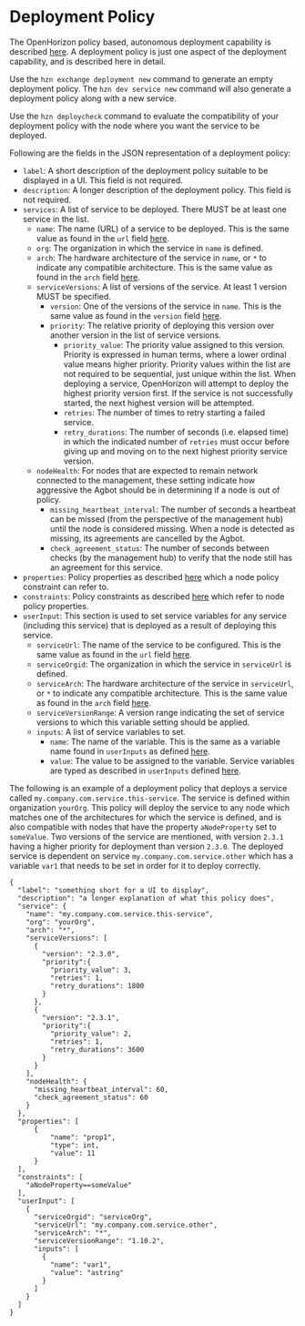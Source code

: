 # Deployment Policy

The OpenHorizon policy based, autonomous deployment capability is described [here](./policy.md).
A deployment policy is just one aspect of the deployment capability, and is described here in detail.

Use the `hzn exchange deployment new` command to generate an empty deployment policy.
The `hzn dev service new` command will also generate a deployment policy along with a new service.

Use the `hzn deploycheck` command to evaluate the compatibility of your deployment policy with the node where you want the service to be deployed.

Following are the fields in the JSON representation of a deployment policy:
- `label`: A short description of the deployment policy suitable to be displayed in a UI. This field is not required.
- `description`: A longer description of the deployment policy. This field is not required.
- `services`: A list of service to be deployed. There MUST be at least one service in the list.
  - `name`: The name (URL) of a service to be deployed. This is the same value as found in the `url` field [here](./service_def.md).
  - `org`: The organization in which the service in `name` is defined.
  - `arch`: The hardware architecture of the service in `name`, or `*` to indicate any compatible architecture. This is the same value as found in the `arch` field [here](./service_def.md).
  - `serviceVersions`: A list of versions of the service. At least 1 version MUST be specified.
    - `version`: One of the versions of the service in `name`. This is the same value as found in the `version` field [here](./service_def.md).
    - `priority`: The relative priority of deploying this version over another version in the list of service versions.
      - `priority_value`: The priority value assigned to this version. Priority is expressed in human terms, where a lower ordinal value means higher priority. Priority values within the list are not required to be sequential, just unique within the list. When deploying a service, OpenHorizon will attempt to deploy the highest priority version first. If the service is not successfully started, the next highest version will be attempted.
      - `retries`: The number of times to retry starting a failed service.
      - `retry_durations`: The number of seconds (i.e. elapsed time) in which the indicated number of `retries` must occur before giving up and moving on to the next highest priority service version.
  - `nodeHealth`: For nodes that are expected to remain network connected to the management, these setting indicate how aggressive the Agbot should be in determining if a node is out of policy.
    - `missing_heartbeat_interval`: The number of seconds a heartbeat can be missed (from the perspective of the management hub) until the node is considered missing. When a node is detected as missing, its agreements are cancelled by the Agbot.
    - `check_agreement_status`: The number of seconds between checks (by the management hub) to verify that the node still has an agreement for this service.
- `properties`: Policy properties as described [here](./properties_and_constraints.md) which a node policy constraint can refer to.
- `constraints`: Policy constraints as described [here](./properties_and_constraints.md) which refer to node policy properties.
- `userInput`: This section is used to set service variables for any service (including this service) that is deployed as a result of deploying this service.
  - `serviceUrl`: The name of the service to be configured. This is the same value as found in the `url` field [here](./service_def.md).
  - `serviceOrgid`: The organization in which the service in `serviceUrl` is defined.
  - `serviceArch`: The hardware architecture of the service in `serviceUrl`, or `*` to indicate any compatible architecture. This is the same value as found in the `arch` field [here](./service_def.md).
  - `serviceVersionRange`: A version range indicating the set of service versions to which this variable setting should be applied.
  - `inputs`: A list of service variables to set.
    - `name`: The name of the variable. This is the same as a variable name found in `userInputs` as defined [here](./service_def.md).
    - `value`: The value to be assigned to the variable. Service variables are typed as described in `userInputs` defined [here](./service_def.md).

The following is an example of a deployment policy that deploys a service called `my.company.com.service.this-service`.
The service is defined within organization `yourOrg`.
This policy will deploy the service to any node which matches one of the architectures for which the service is defined, and is also compatible with nodes that have the property `aNodeProperty` set to `someValue`.
Two versions of the service are mentioned, with version `2.3.1` having a higher priority for deployment than version `2.3.0`.
The deployed service is dependent on service `my.company.com.service.other` which has a variable `var1` that needs to be set in order for it to deploy correctly.
```
{
  "label": "something short for a UI to display",
  "description": "a longer explanation of what this policy does",
  "service": {
    "name": "my.company.com.service.this-service",
    "org": "yourOrg",
    "arch": "*",
    "serviceVersions": [
      {
        "version": "2.3.0",
        "priority":{
          "priority_value": 3,
          "retries": 1,
          "retry_durations": 1800
        }
      },
      {
        "version": "2.3.1",
        "priority":{
          "priority_value": 2,
          "retries": 1,
          "retry_durations": 3600
        }
      }
    ],
    "nodeHealth": {
      "missing_heartbeat_interval": 60,
      "check_agreement_status": 60
    }
  },
  "properties": [
      {
          "name": "prop1",
          "type": int,
          "value": 11
      }
  ],
  "constraints": [
    "aNodeProperty==someValue"
  ],
  "userInput": [
    {
      "serviceOrgid": "serviceOrg",
      "serviceUrl": "my.company.com.service.other",
      "serviceArch": "*",
      "serviceVersionRange": "1.10.2",
      "inputs": [
        {
          "name": "var1",
          "value": "astring"
        }
      ]
    }
  ]
}
```
